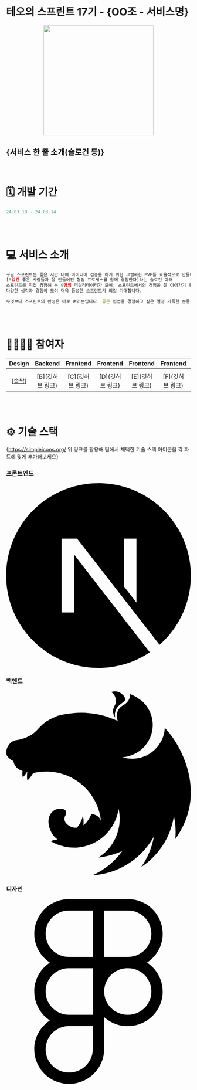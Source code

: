 # 테오의 스프린트 17기 - {OO조 - 서비스명}
<p align="center">
  <img src="https://github.com/solssak/teoSprint-template/assets/107416133/5ef1229b-ff3f-4016-ae49-ce9047f80f63).png" width="300" height="300"/>
</p>

## {서비스 한 줄 소개(슬로건 등)}

<br >

# 🗓️ 개발 기간
```jsx
24.03.10 ~ 24.03.14
```
<br >
<br >

# 💻 서비스 소개
```jsx
구글 스프린트는 짧은 시간 내에 아이디어 검증을 하기 위한 그럴싸한 MVP를 효율적으로 만들어내는 방법론입니다. 
[5일간 좋은 사람들과 잘 만들어진 협업 프로세스를 함께 경험한다]라는 슬로건 아래 
스프린트를 직접 경험해 본 9명의 퍼실리테이터가 모여, 스프린트에서의 경험을 잘 이어가기 위해 1개월간 열심히 준비했습니다. 
다양한 생각과 경험이 모여 더욱 풍성한 스프린트가 되길 기대합니다.

무엇보다 스프린트의 완성은 바로 여러분입니다. 좋은 협업을 경험하고 싶은 열정 가득한 분들을 기다립니다.
```
<br >
<br >

# 👨‍👩‍👧‍👦 참여자
|                 Design                  |               Backend               |              Frontend              |                 Frontend                 |                Frontend                 |              Frontend              |               Frontend                |              Frontend               |
| :--------------------------------------: | :---------------------------------: | :--------------------------------: | :--------------------------------------: | :-------------------------------------: | :--------------------------------: | :-----------------------------------: | :---------------------------------: |
|                                          |
| [[솔싹](https://github.com/solssak)] | [B](깃허브 링크) | [C](깃허브 링크) | [D](깃허브 링크) | [E](깃허브 링크) | [F](깃허브 링크) | [G](깃허브 링크) | [H](깃허브 링크) |
<br>
<br>

# ⚙️ 기술 스택
{https://simpleicons.org/
위 링크를 활용해 팀에서 채택한 기술 스택 아이콘을 각 파트에 맞게 추가해보세요}
### 프론트엔드
<svg role="img" viewBox="0 0 24 24" xmlns="http://www.w3.org/2000/svg"><title>Next.js</title><path d="M18.665 21.978C16.758 23.255 14.465 24 12 24 5.377 24 0 18.623 0 12S5.377 0 12 0s12 5.377 12 12c0 3.583-1.574 6.801-4.067 9.001L9.219 7.2H7.2v9.596h1.615V9.251l9.85 12.727Zm-3.332-8.533 1.6 2.061V7.2h-1.6v6.245Z"/></svg>
### 백엔드
<svg role="img" viewBox="0 0 24 24" xmlns="http://www.w3.org/2000/svg"><title>NestJS</title><path d="M14.131.047c-.173 0-.334.037-.483.087.316.21.49.49.576.806.007.043.019.074.025.117a.681.681 0 0 1 .013.112c.024.545-.143.614-.26.936-.18.415-.13.861.086 1.22a.74.74 0 0 0 .074.137c-.235-1.568 1.073-1.803 1.314-2.293.019-.428-.334-.713-.613-.911a1.37 1.37 0 0 0-.732-.21zM16.102.4c-.024.143-.006.106-.012.18-.006.05-.006.112-.012.161-.013.05-.025.1-.044.149-.012.05-.03.1-.05.149l-.067.142c-.02.025-.031.05-.05.075l-.037.055a2.152 2.152 0 0 1-.093.124c-.037.038-.068.081-.112.112v.006c-.037.031-.074.068-.118.1-.13.099-.278.173-.415.266-.043.03-.087.056-.124.093a.906.906 0 0 0-.118.099c-.043.037-.074.074-.111.118-.031.037-.068.08-.093.124a1.582 1.582 0 0 0-.087.13c-.025.05-.043.093-.068.142-.019.05-.037.093-.05.143a2.007 2.007 0 0 0-.043.155c-.006.025-.006.056-.012.08-.007.025-.007.05-.013.075 0 .05-.006.105-.006.155 0 .037 0 .074.006.111 0 .05.006.1.019.155.006.05.018.1.03.15.02.049.032.098.05.148.013.03.031.062.044.087l-1.426-.552c-.241-.068-.477-.13-.719-.186l-.39-.093c-.372-.074-.75-.13-1.128-.167-.013 0-.019-.006-.031-.006A11.082 11.082 0 0 0 8.9 2.855c-.378.025-.756.074-1.134.136a12.45 12.45 0 0 0-.837.174l-.279.074c-.092.037-.18.08-.266.118l-.205.093c-.012.006-.024.006-.03.012-.063.031-.118.056-.174.087a2.738 2.738 0 0 0-.236.118c-.043.018-.086.043-.124.062a.559.559 0 0 1-.055.03c-.056.032-.112.063-.162.094a1.56 1.56 0 0 0-.148.093c-.044.03-.087.055-.124.086-.006.007-.013.007-.019.013-.037.025-.08.056-.118.087l-.012.012-.093.074c-.012.007-.025.019-.037.025-.031.025-.062.056-.093.08-.006.013-.019.02-.025.025-.037.038-.074.069-.111.106-.007 0-.007.006-.013.012a1.742 1.742 0 0 0-.111.106c-.007.006-.007.012-.013.012a1.454 1.454 0 0 0-.093.1c-.012.012-.03.024-.043.036a1.374 1.374 0 0 1-.106.112c-.006.012-.018.019-.024.03-.05.05-.093.1-.143.15l-.018.018c-.1.106-.205.211-.317.304-.111.1-.229.192-.347.273a3.777 3.777 0 0 1-.762.421c-.13.056-.267.106-.403.149-.26.056-.527.161-.756.18-.05 0-.105.012-.155.018l-.155.037-.149.056c-.05.019-.099.044-.148.068-.044.031-.093.056-.137.087a1.011 1.011 0 0 0-.124.106c-.043.03-.087.074-.124.111-.037.043-.074.08-.105.124-.031.05-.068.093-.093.143a1.092 1.092 0 0 0-.087.142c-.025.056-.05.106-.068.161-.019.05-.037.106-.056.161-.012.05-.025.1-.03.15 0 .005-.007.012-.007.018-.012.056-.012.13-.019.167C.006 7.95 0 7.986 0 8.03a.657.657 0 0 0 .074.31v.006c.019.037.044.075.069.112.024.037.05.074.08.111.031.031.068.069.106.1a.906.906 0 0 0 .117.099c.149.13.186.173.378.272.031.019.062.031.1.05.006 0 .012.006.018.006 0 .013 0 .019.006.031a1.272 1.272 0 0 0 .08.298c.02.037.032.074.05.111.007.013.013.025.02.031.024.05.049.093.073.137l.093.13c.031.037.069.08.106.118.037.037.074.068.118.105 0 0 .006.006.012.006.037.031.074.062.112.087a.986.986 0 0 0 .136.08c.043.025.093.05.142.069a.73.73 0 0 0 .124.043c.007.006.013.006.025.012.025.007.056.013.08.019-.018.335-.024.65.026.762.055.124.328-.254.6-.688-.036.428-.061.93 0 1.079.069.155.44-.329.763-.862 4.395-1.016 8.405 2.02 8.826 6.31-.08-.67-.905-1.041-1.283-.948-.186.458-.502 1.047-1.01 1.413.043-.41.025-.83-.062-1.24a4.009 4.009 0 0 1-.769 1.562c-.588.043-1.177-.242-1.487-.67-.025-.018-.031-.055-.05-.08-.018-.043-.037-.087-.05-.13a.515.515 0 0 1-.037-.13c-.006-.044-.006-.087-.006-.137v-.093a.992.992 0 0 1 .031-.13c.013-.043.025-.086.044-.13.024-.043.043-.087.074-.13.105-.298.105-.54-.087-.682a.706.706 0 0 0-.118-.062c-.024-.006-.055-.018-.08-.025l-.05-.018a.847.847 0 0 0-.13-.031.472.472 0 0 0-.13-.019 1.01 1.01 0 0 0-.136-.012c-.031 0-.062.006-.093.006a.484.484 0 0 0-.137.019c-.043.006-.086.012-.13.024a1.068 1.068 0 0 0-.13.044c-.043.018-.08.037-.124.056-.037.018-.074.043-.118.062-1.444.942-.582 3.148.403 3.787-.372.068-.75.148-.855.229l-.013.012c.267.161.546.298.837.416.397.13.818.247 1.004.297v.006a5.996 5.996 0 0 0 1.562.112c2.746-.192 4.996-2.281 5.405-5.033l.037.161c.019.112.043.23.056.347v.006c.012.056.018.112.025.162v.024c.006.056.012.112.012.162.006.068.012.136.012.204v.1c0 .03.007.067.007.098 0 .038-.007.075-.007.112v.087c0 .043-.006.08-.006.124 0 .025 0 .05-.006.08 0 .044-.006.087-.006.137-.006.018-.006.037-.006.055l-.02.143c0 .019 0 .037-.005.056-.007.062-.019.118-.025.18v.012l-.037.174v.018l-.037.167c0 .007-.007.02-.007.025a1.663 1.663 0 0 1-.043.168v.018c-.019.062-.037.118-.05.174-.006.006-.006.012-.006.012l-.056.186c-.024.062-.043.118-.068.18-.025.062-.043.124-.068.18-.025.062-.05.117-.074.18h-.007c-.024.055-.05.117-.08.173a.302.302 0 0 1-.019.043c-.006.006-.006.013-.012.019a5.867 5.867 0 0 1-1.742 2.082c-.05.031-.099.069-.149.106-.012.012-.03.018-.043.03a2.603 2.603 0 0 1-.136.094l.018.037h.007l.26-.037h.006c.161-.025.322-.056.483-.087.044-.006.093-.019.137-.031l.087-.019c.043-.006.086-.018.13-.024.037-.013.074-.02.111-.031.62-.15 1.221-.354 1.798-.595a9.926 9.926 0 0 1-3.85 3.142c.714-.05 1.426-.167 2.114-.366a9.903 9.903 0 0 0 5.857-4.68 9.893 9.893 0 0 1-1.667 3.986 9.758 9.758 0 0 0 1.655-1.376 9.824 9.824 0 0 0 2.61-5.268c.21.98.272 1.99.18 2.987 4.474-6.241.371-12.712-1.346-14.416-.006-.013-.012-.019-.012-.031-.006.006-.006.006-.006.012 0-.006 0-.006-.007-.012 0 .074-.006.148-.012.223a8.34 8.34 0 0 1-.062.415c-.03.136-.068.273-.105.41-.044.13-.093.266-.15.396a5.322 5.322 0 0 1-.185.378 4.735 4.735 0 0 1-.477.688c-.093.111-.192.21-.292.31a3.994 3.994 0 0 1-.18.155l-.142.124a3.459 3.459 0 0 1-.347.241 4.295 4.295 0 0 1-.366.211c-.13.062-.26.118-.39.174a4.364 4.364 0 0 1-.818.223c-.143.025-.285.037-.422.05a4.914 4.914 0 0 1-.297.012 4.66 4.66 0 0 1-.422-.025 3.137 3.137 0 0 1-.421-.062 3.136 3.136 0 0 1-.415-.105h-.007c.137-.013.273-.025.41-.05a4.493 4.493 0 0 0 .818-.223c.136-.05.266-.112.39-.174.13-.062.248-.13.372-.204.118-.08.235-.161.347-.248.112-.087.217-.18.316-.279.105-.093.198-.198.291-.304.093-.111.18-.223.26-.334.013-.019.026-.044.038-.062.062-.1.124-.199.18-.298a4.272 4.272 0 0 0 .334-.775c.044-.13.075-.266.106-.403.025-.142.05-.278.062-.415.012-.142.025-.285.025-.421 0-.1-.007-.199-.013-.298a6.726 6.726 0 0 0-.05-.415 4.493 4.493 0 0 0-.092-.415c-.044-.13-.087-.267-.137-.397-.05-.13-.111-.26-.173-.384-.069-.124-.137-.248-.211-.366a6.843 6.843 0 0 0-.248-.34c-.093-.106-.186-.212-.285-.317a3.878 3.878 0 0 0-.161-.155c-.28-.217-.57-.421-.862-.607a1.154 1.154 0 0 0-.124-.062 2.415 2.415 0 0 0-.589-.26Z"/></svg>
### 디자인
<svg role="img" viewBox="0 0 24 24" xmlns="http://www.w3.org/2000/svg"><title>Figma</title><path d="M15.852 8.981h-4.588V0h4.588c2.476 0 4.49 2.014 4.49 4.49s-2.014 4.491-4.49 4.491zM12.735 7.51h3.117c1.665 0 3.019-1.355 3.019-3.019s-1.355-3.019-3.019-3.019h-3.117V7.51zm0 1.471H8.148c-2.476 0-4.49-2.014-4.49-4.49S5.672 0 8.148 0h4.588v8.981zm-4.587-7.51c-1.665 0-3.019 1.355-3.019 3.019s1.354 3.02 3.019 3.02h3.117V1.471H8.148zm4.587 15.019H8.148c-2.476 0-4.49-2.014-4.49-4.49s2.014-4.49 4.49-4.49h4.588v8.98zM8.148 8.981c-1.665 0-3.019 1.355-3.019 3.019s1.355 3.019 3.019 3.019h3.117V8.981H8.148zM8.172 24c-2.489 0-4.515-2.014-4.515-4.49s2.014-4.49 4.49-4.49h4.588v4.441c0 2.503-2.047 4.539-4.563 4.539zm-.024-7.51a3.023 3.023 0 0 0-3.019 3.019c0 1.665 1.365 3.019 3.044 3.019 1.705 0 3.093-1.376 3.093-3.068v-2.97H8.148zm7.704 0h-.098c-2.476 0-4.49-2.014-4.49-4.49s2.014-4.49 4.49-4.49h.098c2.476 0 4.49 2.014 4.49 4.49s-2.014 4.49-4.49 4.49zm-.097-7.509c-1.665 0-3.019 1.355-3.019 3.019s1.355 3.019 3.019 3.019h.098c1.665 0 3.019-1.355 3.019-3.019s-1.355-3.019-3.019-3.019h-.098z"/></svg>
